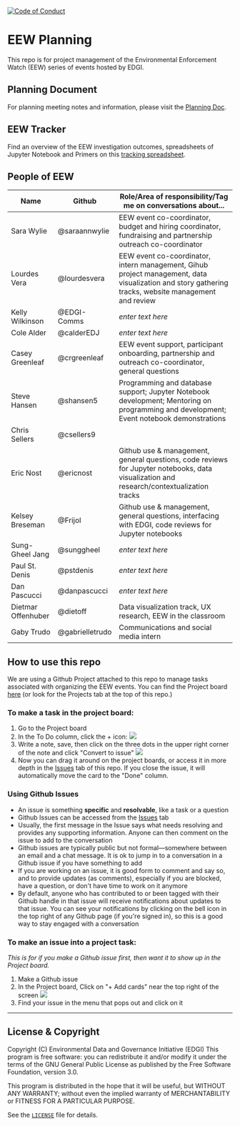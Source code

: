   [![Code of Conduct](https://img.shields.io/badge/%E2%9D%A4-code%20of%20conduct-blue.svg?style=flat)](https://github.com/edgi-govdata-archiving/overview/blob/master/CONDUCT.md)

# EEW Planning
This repo is for project management of the Environmental Enforcement Watch (EEW) series of events hosted by EDGI.

## Planning Document
For planning meeting notes and information, please visit the [Planning Doc](https://docs.google.com/document/d/1ZraEefQMhF1XWDrZi8Igr9gQUWD2n2LM5n26CLmxbB8/edit#heading=h.s8auecfa33q0).

## EEW Tracker
Find an overview of the EEW investigation outcomes, spreadsheets of Jupyter Notebook and Primers on this [tracking spreadsheet](https://docs.google.com/document/d/1ZraEefQMhF1XWDrZi8Igr9gQUWD2n2LM5n26CLmxbB8/edit#heading=h.s8auecfa33q0).

## People of EEW
| Name | Github | Role/Area of responsibility/Tag me on conversations about... |
| ------|--------|----------------------|
| Sara Wylie | @saraannwylie | EEW event co-coordinator, budget and hiring coordinator, fundraising and partnership outreach co-coordinator |
| Lourdes Vera | @lourdesvera |EEW event co-coordinator, intern management, Gihub project management, data visualization and story gathering tracks, website management and review|
| Kelly Wilkinson | @EDGI-Comms|*enter text here*  |
| Cole Alder | @calderEDJ |*enter text here*  |
| Casey Greenleaf | @crgreenleaf |EEW event support, participant onboarding, partnership and outreach co-coordinator, general questions   | 
| Steve Hansen | @shansen5 | Programming and database support; Jupyter Notebook development; Mentoring on programming and development; Event notebook demonstrations|
| Chris Sellers | @csellers9 | |
| Eric Nost | @ericnost  | Github use & management, general questions, code reviews for Jupyter notebooks, data visualization and research/contextualization tracks |
| Kelsey Breseman | @Frijol | Github use & management, general questions, interfacing with EDGI, code reviews for Jupyter notebooks |
| Sung-Gheel Jang | @sunggheel |*enter text here* |
| Paul St. Denis | @pstdenis |*enter text here*  |
| Dan Pascucci | @danpascucci |*enter text here*  |
| Dietmar Offenhuber | @dietoff |Data visualization track, UX research, EEW in the classroom|
| Gaby Trudo| @gabrielletrudo | Communications and social media intern|

## How to use this repo
We are using a Github Project attached to this repo to manage tasks associated with organizing the EEW events. You can find the Project board [here](https://github.com/edgi-govdata-archiving/EEW_Planning/projects/1) (or look for the Projects tab at the top of this repo.)

### To make a task in the project board:
1. Go to the Project board
1. In the To Do column, click the + icon: ![](https://user-images.githubusercontent.com/454690/79391336-38ffe280-7f26-11ea-8913-42f905098fd4.png)
1. Write a note, save, then click on the three dots in the upper right corner of the note and click "Convert to issue" ![](https://user-images.githubusercontent.com/454690/79391335-38674c00-7f26-11ea-97ec-1b94606935b9.png)
1. Now you can drag it around on the project boards, or access it in more depth in the [Issues](https://github.com/edgi-govdata-archiving/EEW_Planning/issues) tab of this repo. If you close the issue, it will automatically move the card to the "Done" column.

### Using Github Issues
* An issue is something **specific** and **resolvable**, like a task or a question
* Github Issues can be accessed from the [Issues](https://github.com/edgi-govdata-archiving/EEW_Planning/issues) tab
* Usually, the first message in the Issue says what needs resolving and provides any supporting information. Anyone can then comment on the issue to add to the conversation
* Github issues are typically public but not formal—somewhere between an email and a chat message. It is ok to jump in to a conversation in a Github issue if you have something to add
* If you are working on an issue, it is good form to comment and say so, and to provide updates (as comments), especially if you are blocked, have a question, or don't have time to work on it anymore
* By default, anyone who has contributed to or been tagged with their Github handle in that issue will receive notifications about updates to that issue. You can see your notifications by clicking on the bell icon in the top right of any Github page (if you're signed in), so this is a good way to stay engaged with a conversation

### To make an issue into a project task:
*This is for if you make a Github issue first, then want it to show up in the Project board.*

1. Make a Github issue
1. In the Project board, Click on "+ Add cards" near the top right of the screen ![](https://user-images.githubusercontent.com/454690/79391908-436eac00-7f27-11ea-97b7-84df31d2c60a.png)
1. Find your issue in the menu that pops out and click on it
---
## License & Copyright

Copyright (C) <year> Environmental Data and Governance Initiative (EDGI)
This program is free software: you can redistribute it and/or modify it under the terms of the GNU General Public License as published by the Free Software Foundation, version 3.0.

This program is distributed in the hope that it will be useful, but WITHOUT ANY WARRANTY; without even the implied warranty of MERCHANTABILITY or FITNESS FOR A PARTICULAR PURPOSE.

See the [`LICENSE`](/LICENSE) file for details.
